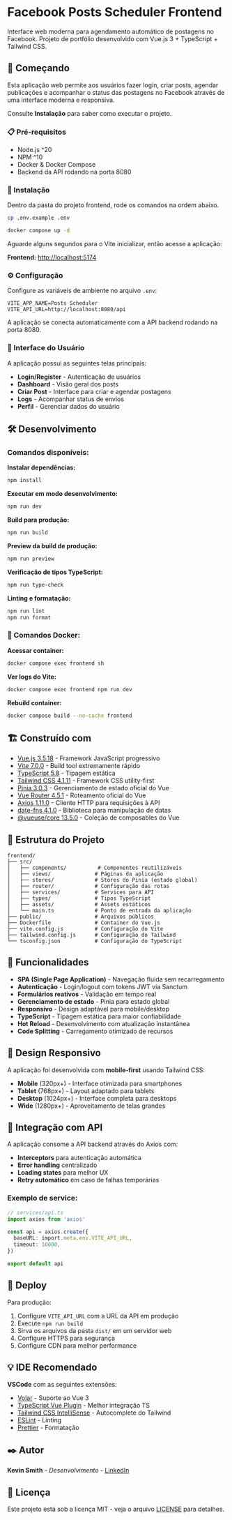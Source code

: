 # Facebook Posts Scheduler Frontend

Interface web moderna para agendamento automático de postagens no Facebook. Projeto de portfólio desenvolvido com Vue.js 3 + TypeScript + Tailwind CSS.

## 🚀 Começando

Esta aplicação web permite aos usuários fazer login, criar posts, agendar publicações e acompanhar o status das postagens no Facebook através de uma interface moderna e responsiva.

Consulte **Instalação** para saber como executar o projeto.

### 📋 Pré-requisitos

- Node.js ^20
- NPM ^10
- Docker & Docker Compose
- Backend da API rodando na porta 8080

### 🔧 Instalação

Dentro da pasta do projeto frontend, rode os comandos na ordem abaixo.

```bash
cp .env.example .env
```

```bash
docker compose up -d
```

Aguarde alguns segundos para o Vite inicializar, então acesse a aplicação:

**Frontend:** [http://localhost:5174](http://localhost:5174)

### ⚙️ Configuração

Configure as variáveis de ambiente no arquivo `.env`:

```env
VITE_APP_NAME=Posts Scheduler
VITE_API_URL=http://localhost:8080/api
```

A aplicação se conecta automaticamente com a API backend rodando na porta 8080.

### 🎨 Interface do Usuário

A aplicação possui as seguintes telas principais:

- **Login/Register** - Autenticação de usuários
- **Dashboard** - Visão geral dos posts
- **Criar Post** - Interface para criar e agendar postagens
- **Logs** - Acompanhar status de envios
- **Perfil** - Gerenciar dados do usuário

## 🛠️ Desenvolvimento

### Comandos disponíveis:

**Instalar dependências:**

```bash
npm install
```

**Executar em modo desenvolvimento:**

```bash
npm run dev
```

**Build para produção:**

```bash
npm run build
```

**Preview da build de produção:**

```bash
npm run preview
```

**Verificação de tipos TypeScript:**

```bash
npm run type-check
```

**Linting e formatação:**

```bash
npm run lint
npm run format
```

### 🔧 Comandos Docker:

**Acessar container:**

```bash
docker compose exec frontend sh
```

**Ver logs do Vite:**

```bash
docker compose exec frontend npm run dev
```

**Rebuild container:**

```bash
docker compose build --no-cache frontend
```

## 🏗️ Construído com

- [Vue.js 3.5.18](https://vuejs.org/) - Framework JavaScript progressivo
- [Vite 7.0.0](https://vitejs.dev/) - Build tool extremamente rápido
- [TypeScript 5.8](https://www.typescriptlang.org/) - Tipagem estática
- [Tailwind CSS 4.1.11](https://tailwindcss.com/) - Framework CSS utility-first
- [Pinia 3.0.3](https://pinia.vuejs.org/) - Gerenciamento de estado oficial do Vue
- [Vue Router 4.5.1](https://router.vuejs.org/) - Roteamento oficial do Vue
- [Axios 1.11.0](https://axios-http.com/) - Cliente HTTP para requisições à API
- [date-fns 4.1.0](https://date-fns.org/) - Biblioteca para manipulação de datas
- [@vueuse/core 13.5.0](https://vueuse.org/) - Coleção de composables do Vue

## 📁 Estrutura do Projeto

```
frontend/
├── src/
│   ├── components/          # Componentes reutilizáveis
│   ├── views/              # Páginas da aplicação
│   ├── stores/             # Stores do Pinia (estado global)
│   ├── router/             # Configuração das rotas
│   ├── services/           # Services para API
│   ├── types/              # Tipos TypeScript
│   ├── assets/             # Assets estáticos
│   └── main.ts             # Ponto de entrada da aplicação
├── public/                 # Arquivos públicos
├── Dockerfile              # Container do Vue.js
├── vite.config.js          # Configuração do Vite
├── tailwind.config.js      # Configuração do Tailwind
└── tsconfig.json           # Configuração do TypeScript
```

## 🎯 Funcionalidades

- **SPA (Single Page Application)** - Navegação fluida sem recarregamento
- **Autenticação** - Login/logout com tokens JWT via Sanctum
- **Formulários reativos** - Validação em tempo real
- **Gerenciamento de estado** - Pinia para estado global
- **Responsivo** - Design adaptável para mobile/desktop
- **TypeScript** - Tipagem estática para maior confiabilidade
- **Hot Reload** - Desenvolvimento com atualização instantânea
- **Code Splitting** - Carregamento otimizado de recursos

## 📱 Design Responsivo

A aplicação foi desenvolvida com **mobile-first** usando Tailwind CSS:

- **Mobile** (320px+) - Interface otimizada para smartphones
- **Tablet** (768px+) - Layout adaptado para tablets
- **Desktop** (1024px+) - Interface completa para desktops
- **Wide** (1280px+) - Aproveitamento de telas grandes

## 🔄 Integração com API

A aplicação consome a API backend através do Axios com:

- **Interceptors** para autenticação automática
- **Error handling** centralizado
- **Loading states** para melhor UX
- **Retry automático** em caso de falhas temporárias

### Exemplo de service:

```typescript
// services/api.ts
import axios from 'axios'

const api = axios.create({
  baseURL: import.meta.env.VITE_API_URL,
  timeout: 10000,
})

export default api
```

## 🚀 Deploy

Para produção:

1. Configure `VITE_API_URL` com a URL da API em produção
2. Execute `npm run build`
3. Sirva os arquivos da pasta `dist/` em um servidor web
4. Configure HTTPS para segurança
5. Configure CDN para melhor performance

## 💡 IDE Recomendado

**VSCode** com as seguintes extensões:

- [Volar](https://marketplace.visualstudio.com/items?itemName=Vue.volar) - Suporte ao Vue 3
- [TypeScript Vue Plugin](https://marketplace.visualstudio.com/items?itemName=Vue.vscode-typescript-vue-plugin) - Melhor integração TS
- [Tailwind CSS IntelliSense](https://marketplace.visualstudio.com/items?itemName=bradlc.vscode-tailwindcss) - Autocomplete do Tailwind
- [ESLint](https://marketplace.visualstudio.com/items?itemName=dbaeumer.vscode-eslint) - Linting
- [Prettier](https://marketplace.visualstudio.com/items?itemName=esbenp.prettier-vscode) - Formatação

## ✒️ Autor

**Kevin Smith** - _Desenvolvimento_ - [LinkedIn](https://www.linkedin.com/in/kevin-smith-130a04154/)

## 📄 Licença

Este projeto está sob a licença MIT - veja o arquivo [LICENSE](../LICENSE) para detalhes.
